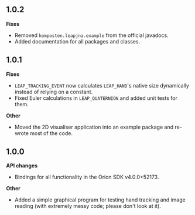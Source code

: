 ## 1.0.2
**Fixes**
- Removed `komposten.leapjna.example` from the official javadocs.
- Added documentation for all packages and classes.


## 1.0.1
**Fixes**
- `LEAP_TRACKING_EVENT` now calculates `LEAP_HAND`'s native size dynamically instead of relying on a constant.
- Fixed Euler calculations in `LEAP_QUATERNION` and added unit tests for them.

**Other**
- Moved the 2D visualiser application into an example package and re-wrote most of the code.

## 1.0.0
**API changes**
- Bindings for all functionality in the Orion SDK v4.0.0+52173.

**Other**
- Added a simple graphical program for testing hand tracking and image reading (with extremely messy code; please don't look at it).
